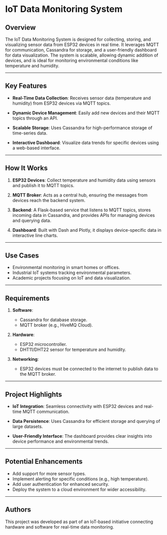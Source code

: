 # **IoT Data Monitoring System**

## **Overview**
The IoT Data Monitoring System is designed for collecting, storing, and visualizing sensor data from ESP32 devices in real time. It leverages MQTT for communication, Cassandra for storage, and a user-friendly dashboard for data visualization. The system is scalable, allowing dynamic addition of devices, and is ideal for monitoring environmental conditions like temperature and humidity.

---

## **Key Features**
- **Real-Time Data Collection**: 
  Receives sensor data (temperature and humidity) from ESP32 devices via MQTT topics.
  
- **Dynamic Device Management**:
  Easily add new devices and their MQTT topics through an API.

- **Scalable Storage**:
  Uses Cassandra for high-performance storage of time-series data.

- **Interactive Dashboard**:
  Visualize data trends for specific devices using a web-based interface.

---

## **How It Works**
1. **ESP32 Devices**: 
   Collect temperature and humidity data using sensors and publish it to MQTT topics.

2. **MQTT Broker**:
   Acts as a central hub, ensuring the messages from devices reach the backend system.

3. **Backend**:
   A Flask-based service that listens to MQTT topics, stores incoming data in Cassandra, and provides APIs for managing devices and querying data.

4. **Dashboard**:
   Built with Dash and Plotly, it displays device-specific data in interactive line charts.

---

## **Use Cases**
- Environmental monitoring in smart homes or offices.
- Industrial IoT systems tracking environmental parameters.
- Academic projects focusing on IoT and data visualization.

---

## **Requirements**
1. **Software**:
   - Cassandra for database storage.
   - MQTT broker (e.g., HiveMQ Cloud).

2. **Hardware**:
   - ESP32 microcontroller.
   - DHT11/DHT22 sensor for temperature and humidity.

3. **Networking**:
   - ESP32 devices must be connected to the internet to publish data to the MQTT broker.

---

## **Project Highlights**
- **IoT Integration**: 
  Seamless connectivity with ESP32 devices and real-time MQTT communication.
  
- **Data Persistence**: 
  Uses Cassandra for efficient storage and querying of large datasets.
  
- **User-Friendly Interface**: 
  The dashboard provides clear insights into device performance and environmental trends.

---

## **Potential Enhancements**
- Add support for more sensor types.
- Implement alerting for specific conditions (e.g., high temperature).
- Add user authentication for enhanced security.
- Deploy the system to a cloud environment for wider accessibility.

---

## **Authors**
This project was developed as part of an IoT-based initiative connecting hardware and software for real-time data monitoring.
